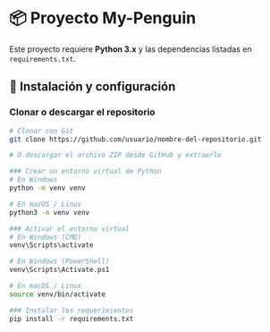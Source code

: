# 📦 Proyecto My-Penguin

Este proyecto requiere **Python 3.x** y las dependencias listadas en `requirements.txt`.

## 🚀 Instalación y configuración

### Clonar o descargar el repositorio
```bash
# Clonar con Git
git clone https://github.com/usuario/nombre-del-repositorio.git

# O descargar el archivo ZIP desde GitHub y extraerlo

### Crear un entorno virtual de Python
# En Windows
python -m venv venv

# En macOS / Linux
python3 -m venv venv

### Activar el entorno virtual
# En Windows (CMD)
venv\Scripts\activate

# En Windows (PowerShell)
venv\Scripts\Activate.ps1

# En macOS / Linux
source venv/bin/activate

### Instalar los requerimientos
pip install -r requirements.txt


